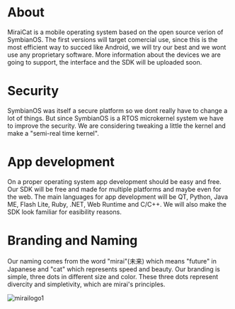# About
MiraiCat is a mobile operating system based on the open source verion of SymbianOS. The first versions will target comercial use, since this is the most efficient way to succed like Android, we will try our best and we wont use any proprietary software. More information about the devices we are going to support, the interface and the SDK will be uploaded soon.
# Security
SymbianOS was itself a secure platform so we dont really have to change a lot of things. But since SymbianOS is a RTOS microkernel system we have to improve the security. We are considering tweaking a little the kernel and make a "semi-real time kernel".
# App development
On a proper operating system app development should be easy and free. Our SDK will be free and made for multiple platforms and maybe even for the web. The main languages for app development will be QT, Python, Java ME, Flash Lite, Ruby, .NET, Web Runtime and C/C++. We will also make the SDK look familiar for easibility reasons.
# Branding and Naming
Our naming comes from the word "mirai"(未来) which means "future" in Japanese and "cat" which represents speed and beauty. Our branding is simple, three dots in different size and color. These three dots represent divercity and simpletivity, which are mirai's principles.

![mirailogo1](https://user-images.githubusercontent.com/82805203/115434155-0b243c80-a211-11eb-85b2-a0080896ab1e.png)
